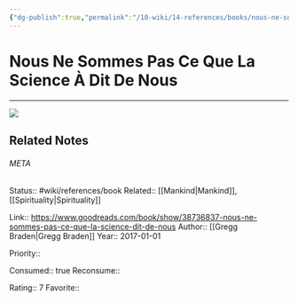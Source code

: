 ```yaml
---
{"dg-publish":true,"permalink":"/10-wiki/14-references/books/nous-ne-sommes-pas-ce-que-la-science-a-dit-de-nous-20230122071907/","title":"Nous ne sommes pas ce que la science à dit de nous"}
---
```


# Nous Ne Sommes Pas Ce Que La Science À Dit De Nous
---
![](https://i.gr-assets.com/images/S/compressed.photo.goodreads.com/books/1519494592l/38736837._SY475_.jpg)

## Related Notes




###### META
Status:: #wiki/references/book
Related:: [[Mankind\|Mankind]], [[Spirituality\|Spirituality]]

Link:: https://www.goodreads.com/book/show/38736837-nous-ne-sommes-pas-ce-que-la-science-dit-de-nous
Author:: [[Gregg Braden\|Gregg Braden]]
Year:: 2017-01-01

Priority:: 

Consumed:: true
Reconsume:: 

Rating:: 7
Favorite:: 
